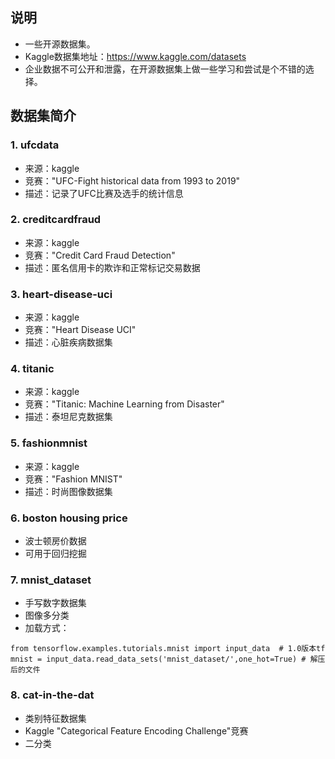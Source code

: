 ## 说明
- 一些开源数据集。
- Kaggle数据集地址：https://www.kaggle.com/datasets
- 企业数据不可公开和泄露，在开源数据集上做一些学习和尝试是个不错的选择。
## 数据集简介
### 1. ufcdata
- 来源：kaggle
- 竞赛："UFC-Fight historical data from 1993 to 2019"
- 描述：记录了UFC比赛及选手的统计信息
### 2. creditcardfraud
- 来源：kaggle
- 竞赛："Credit Card Fraud Detection"
- 描述：匿名信用卡的欺诈和正常标记交易数据
### 3. heart-disease-uci
- 来源：kaggle
- 竞赛："Heart Disease UCI"
- 描述：心脏疾病数据集
### 4. titanic
- 来源：kaggle
- 竞赛："Titanic: Machine Learning from Disaster"
- 描述：泰坦尼克数据集
### 5. fashionmnist
- 来源：kaggle
- 竞赛："Fashion MNIST"
- 描述：时尚图像数据集
### 6. boston housing price
- 波士顿房价数据
- 可用于回归挖掘
### 7. mnist_dataset
- 手写数字数据集
- 图像多分类
- 加载方式：
```
from tensorflow.examples.tutorials.mnist import input_data  # 1.0版本tf
mnist = input_data.read_data_sets('mnist_dataset/',one_hot=True) # 解压后的文件
```
### 8. cat-in-the-dat
- 类别特征数据集
- Kaggle "Categorical Feature Encoding Challenge"竞赛
- 二分类